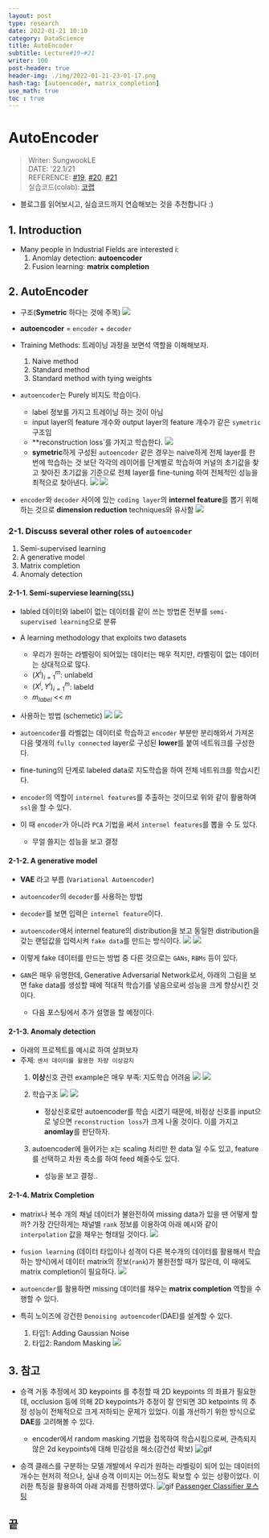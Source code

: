 ```yaml
---
layout: post
type: research
date: 2022-01-21 10:10
category: DataScience
title: AutoEncoder 
subtitle: Lecture#19~#21
writer: 100
post-header: true  
header-img: ./img/2022-01-21-23-01-17.png
hash-tag: [autoencoder, matrix_completion]
use_math: true
toc : true
---
```


# AutoEncoder 
> Writer: SungwookLE    
> DATE: '22.1/21   
> REFERENCE: [#19](./img/LS19.pdf), [#20](./img/LS20.pdf), [#21](./img/LS21.pdf)  
> 실습코드(colab):  [코랩](https://colab.research.google.com/drive/11mCvWFgDHlMkW2LFOXpuIHk7hyrU_R93?usp=sharing)
- 블로그를 읽어보시고, 실습코드까지 연습해보는 것을 추천합니다 :)

## 1. Introduction

- Many people in Industrial Fields are interested i:
    1. Anomlay detection: **autoencoder**
    2. Fusion learning: **matrix completion**


## 2. AutoEncoder

- 구조(**Symetric** 하다는 것에 주목)
![](./img/2022-01-21-23-01-17.png)
- **autoencoder** = `encoder` + `decoder`
- Training Methods: 트레이닝 과정을 보면석 역할을 이해해보자.
    1. Naive method
    2. Standard method
    3. Standard method with tying weights


- `autoencoder`는 Purely 비지도 학습이다.
  - label 정보를 가지고 트레이닝 하는 것이 아님
  - input layer의 feature 개수와 output layer의 feature 개수가 같은 `symetric` 구조임
  - **reconstruction loss`를 가지고 학습한다.
  ![](./img/2022-01-21-23-04-26.png)
  - **symetric**하게 구성된 `autoencoder` 같은 경우는 naive하게 전체 layer를 한번에 학습하는 것 보단 각각의 레이어를 단계별로 학습하여 커널의 초기값을 찾고 찾아진 초기값을 기준으로 전체 layer를 fine-tuning 하여 전체적인 성능을 최적으로 찾아낸다.
  ![](./img/2022-01-21-23-06-05.png)
  ![](./img/2022-01-21-23-06-35.png)

- `encoder`와 `decoder` 사이에 있는 `coding layer`의 **internel feature**를 뽑기 위해 하는 것으로 **dimension reduction** techniques와 유사함
![](./img/2022-01-21-23-08-46.png)

### 2-1. Discuss several other roles of `autoencoder`

1. Semi-supervised learning
2. A generative model
3. Matrix completion
4. Anomaly detection


#### 2-1-1. Semi-superviese learning(`SSL`)
- labled 데이터와 label이 없는 데이터를 같이 쓰는 방법론 전부를 `semi-supervised learning`으로 분류
- A learning methodology that exploits two datasets
  - 우리가 원하는 라벨링이 되어있는 데이터는 매우 적지만, 라벨링이 없는 데이터는 상대적으로 많다.
  - $({X^i})^m_{i=1}$: unlabeld
  - $({X^i, Y^i}) ^m_{i=1}$: labeld
  - $m_{label}$ << $m$

- 사용하는 방법 (schemetic)
![](./img/2022-01-21-23-13-24.png)
![](./img/2022-01-21-23-13-43.png)

- `autoencoder`를 라벨없는 데이터로 학습하고 `encoder` 부분만 분리해와서 가져온 다음 몇개의 `fully connected` layer로 구성된 **lower**를 붙여 네트워크를 구성한다.
- fine-tuning의 단계로 labeled data로 지도학습을 하여 전체 네트워크를 학습시킨다.
- `encoder`의 역할이 `internel features`를 추출하는 것이므로 위와 같이 활용하여 `ssl`을 할 수 있다.
- 이 때 `encoder`가 아니라 `PCA` 기법을 써서 `internel features`를 뽑을 수 도 있다.
    - 무얼 쓸지는 성능을 보고 결정

#### 2-1-2. A generative model
- **VAE** 라고 부름 (`Variational Autoencoder`)
- `autoencoder`의 `decoder`를 사용하는 방법
- `decoder`를 보면 입력은 `internel feature`이다.
- `autoencoder`에서 internel feature의 distribution을 보고 동일한 distribution을 갖는 랜덤값을 입력시켜 `fake data`를 만드는 방식이다.
![](./img/2022-01-21-23-21-27.png)
![](./img/2022-01-21-23-22-11.png)

- 이렇게 fake 데이터를 만드는 방법 중 다른 것으로는 `GANs`, `RBMs` 등이 있다.
- `GAN`은 매우 유명한데, Generative Adversarial Network로서, 아래의 그림을 보면 fake data를 생성할 때에 적대적 학습기를 넣음으로써 성능을 크게 향상시킨 것이다.
    - 다음 포스팅에서 추가 설명을 할 예정이다.

#### 2-1-3. Anomaly detection
- 아래의 프로젝트를 예시로 하여 살펴보자
- 주제: `센서 데이터를 활용한 차량 이상감지`
    1. **이상**신호 관련 example은 매우 부족: 지도학습 어려움
    ![](./img/2022-01-21-23-26-40.png)
    ![](./img/2022-01-21-23-26-56.png)

    2. 학습구조
    ![](./img/2022-01-21-23-27-25.png)
    ![](./img/2022-01-21-23-27-34.png)

        - 정상신호로만 autoencoder를 학습 시켰기 때문에, 비정상 신호를 input으로 넣으면 `reconstruction loss`가 크게 나올 것이다. 이를 가지고 **anomlay**를 판단하자.

    3. autoencoder에 들어가는 x는 scaling 처리만 한 data 일 수도 있고, feature를 선택하고 차원 축소를 하여 feed 해줄수도 있다.
        - 성능을 보고 결정..

#### 2-1-4. Matrix Completion
- matrix나 복수 개의 채널 데이터가 불완전하여 missing data가 있을 땐 어떻게 할까? 가장 간단하게는 채널별 `rank` 정보를 이용하여 아래 예시와 같이 `interpolation` 값을 채우는 형태일 것이다.
![](./img/2022-01-21-23-38-31.png)
- `fusion learning` (데이터 타입이나 성격이 다른 복수개의 데이터를 활용해서 학습하는 방식)에서 데이터 matrix의 정보(`rank`)가 불완전할 때가 많은데, 이 때에도 matrix completion이 필요하다.
![](./img/2022-01-21-23-38-18.png)

- `autoencder`를 활용하면 missing 데이터를 채우는 **matrix completion** 역할을 수행할 수 있다.
- 특히 노이즈에 강건한 `Denoising autoencoder`(DAE)를 설계할 수 있다.
    1. 타입1: Adding Gaussian Noise
    2. 타입2: Random Masking
    ![](./img/2022-01-21-23-43-47.png)


## 3. 참고

- 승객 거동 추정에서 3D keypoints 를 추정할 때 2D keypoints 의 좌표가 필요한데, occlusion 등에 의해 2D keypoints가 추정이 잘 안되면 3D ketpoints 의 추정 성능이 전체적으로 크게 저하되는 문제가 있었다. 이를 개선하기 위한 방식으로 **DAE**를 고려해볼 수 있다.
    - encoder에서 random masking 기법을 접목하여 학습시킴으로써, 관측되지 않은 2d keypoints에 대해 민감성을 해소(강건성 확보)
    ![gif](./img/skeleton_approach.gif)

- 승객 클래스를 구분하는 모델 개발에서 우리가 원하는 라벨링이 되어 있는 데이터의 개수는 현저히 적으나, 실내 승객 이미지는 어느정도 확보할 수 있는 상황이었다. 이러한 특징을 활용하여 아래 과제를 진행하였다. 
![gif](./img/real_time_demo_driving_sungwook.gif)
[Passenger Classifier 포스팅](https://sungwookle.github.io/research/2111051010/)


## 끝


